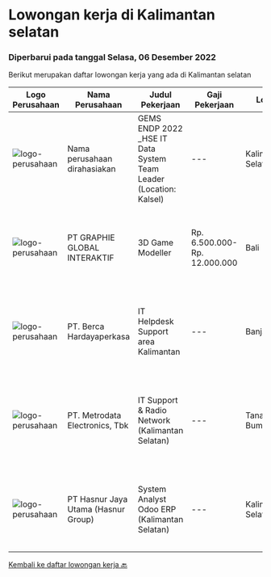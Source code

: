 
  # Lowongan kerja di Kalimantan selatan

  ### Diperbarui pada tanggal Selasa, 06 Desember 2022

  Berikut merupakan daftar lowongan kerja yang ada di Kalimantan selatan

  |Logo Perusahaan | Nama Perusahaan | Judul Pekerjaan | Gaji Pekerjaan | Lokasi | Deskripsi | Tanggal diunggah | Pranala |
  | -------------- | --------------- | --------------- | --------- | --------- | -------------- | ------- | ----------- |
  |![logo-perusahaan](https://i.ibb.co/sqvTCh9/112815900-stock-vector-no-image-available-icon-flat-vector.webp)|Nama perusahaan dirahasiakan|GEMS ENDP 2022 _HSE IT Data System Team Leader (Location: Kalsel)|---|Kalimantan Selatan|Responsibilities: Manage multiple challenging projects. Assess current state and define business solutions. Analyze and propose business needs....|Selasa, 29 November 2022|https://www.jobstreet.co.id/id/job/gems-endp-2022-_hse-it-data-system-team-leader-location%3A-kalsel-4124333?token=0~24a32086-f9ea-499c-b6fc-6fd92881d89f&sectionRank=1&jobId=jobstreet-id-job-4124333|
|![logo-perusahaan](https://image-service-cdn.seek.com.au/4cf2a680e40684f2c1e45f1d04725525a26ebc67/ee4dce1061f3f616224767ad58cb2fc751b8d2dc)|PT GRAPHIE GLOBAL INTERAKTIF|3D Game Modeller|Rp. 6.500.000-Rp. 12.000.000|Bali|Job Responsibilities: Creating 3D Model character for game Smoothing a 3D file Editing 3D File UV Unwrap texturing Humanoid Rigging Required Software...|Selasa, 22 November 2022|https://www.jobstreet.co.id/id/job/3d-game-modeller-4095478?token=0~24a32086-f9ea-499c-b6fc-6fd92881d89f&sectionRank=2&jobId=jobstreet-id-job-4095478|
|![logo-perusahaan](https://image-service-cdn.seek.com.au/6a76252207cfed561e664c874d4631f4aefd8409/ee4dce1061f3f616224767ad58cb2fc751b8d2dc)|PT. Berca Hardayaperkasa|IT Helpdesk Support area Kalimantan|---|Banjarmasin|Tugas &amp; Tanggung Jawab: Melakukan support helpdesk kepada seluruh karyawan (join domain, data migration, etc.) Melakukan analisa...|Rabu, 16 November 2022|https://www.jobstreet.co.id/id/job/it-helpdesk-support-area-kalimantan-4108972?token=0~24a32086-f9ea-499c-b6fc-6fd92881d89f&sectionRank=3&jobId=jobstreet-id-job-4108972|
|![logo-perusahaan](https://image-service-cdn.seek.com.au/0d75518309b56a3cff39daa569b0ba02cc7a22f2/ee4dce1061f3f616224767ad58cb2fc751b8d2dc)|PT. Metrodata Electronics, Tbk|IT Support & Radio Network (Kalimantan Selatan)|---|Tanah Bumbu|Dapat bekerjasama dengan tim Konsisten melakukan absensi harian Dapat melakukan Installasi OS Windows semua versi Dapat melakukan troubleshooting...|Selasa, 15 November 2022|https://www.jobstreet.co.id/id/job/it-support-radio-network-kalimantan-selatan-4106255?token=0~24a32086-f9ea-499c-b6fc-6fd92881d89f&sectionRank=4&jobId=jobstreet-id-job-4106255|
|![logo-perusahaan](https://image-service-cdn.seek.com.au/ce6f66b5ddea48c0961eddc201a535616844de99/ee4dce1061f3f616224767ad58cb2fc751b8d2dc)|PT Hasnur Jaya Utama (Hasnur Group)|System Analyst Odoo ERP (Kalimantan Selatan)|---|Kalimantan Selatan|Job requirement:  Candidate must possess at least a Bachelor's Degree in Finance/Accountancy or equivalent. Fresh graduates are welcome to apply....|Jumat, 11 November 2022|https://www.jobstreet.co.id/id/job/system-analyst-odoo-erp-kalimantan-selatan-4103445?token=0~24a32086-f9ea-499c-b6fc-6fd92881d89f&sectionRank=5&jobId=jobstreet-id-job-4103445|


  [Kembali ke daftar lowongan kerja 🔙](../README.md#daftar-lowongan-kerja)
  